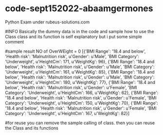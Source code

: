 # code-sept152022-abaamgermones
Python Exam under rubeus-solutions.com

#INFO 
Basically the dummy data is in the code and sample how to use the Class
class and its function is self explanatory but i put some simple comment 

#sample result
NO of OverWEight = 0
[{'BMI Range': '18.4 and below', 'Health risk': 'Malnutrition risk', u'Gender': u'Male', 'BMI Category': 'Underweight', u'HeightCm': 171, u'WeightKg': 96}, {'BMI Range': '18.4 and below', 'Health risk': 'Malnutrition risk', u'Gender': u'Male', 'BMI Category': 'Underweight', u'HeightCm': 161, u'WeightKg': 85}, {'BMI Range': '18.4 and below', 'Health risk': 'Malnutrition risk', u'Gender': u'Male', 'BMI Category': 'Underweight', u'HeightCm': 180, u'WeightKg': 77}, {'BMI Range': '18.4 and below', 'Health risk': 'Malnutrition risk', u'Gender': u'Female', 'BMI Category': 'Underweight', u'HeightCm': 166, u'WeightKg': 62}, {'BMI Range': '18.4 and below', 'Health risk': 'Malnutrition risk', u'Gender': u'Female', 'BMI Category': 'Underweight', u'HeightCm': 150, u'WeightKg': 70}, {'BMI Range': '18.4 and below', 'Health risk': 'Malnutrition risk', u'Gender': u'Female', 'BMI Category': 'Underweight', u'HeightCm': 167, u'WeightKg': 82}]

#for reuse you can remove the sample calling of class. then you can reuse the Class and its functions 
